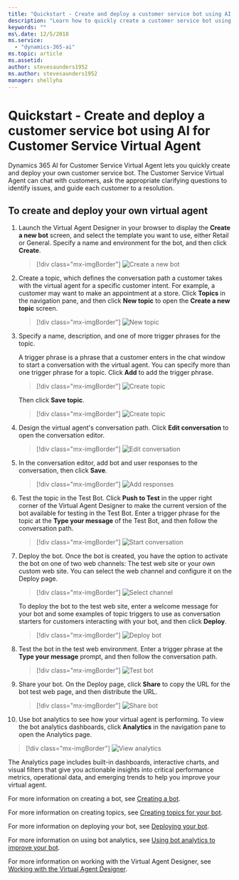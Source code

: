 ```yaml
---
title: "Quickstart - Create and deploy a customer service bot using AI for Customer Service Virtual Agent"
description: "Learn how to quickly create a customer service bot using AI for Customer Service Virtual Agent."
keywords: ""
ms\.date: 12/5/2018
ms.service:
  - "dynamics-365-ai"
ms.topic: article
ms.assetid: 
author: stevesaunders1952
ms.author: stevesaunders1952
manager: shellyha
---
```


# Quickstart - Create and deploy a customer service bot using AI for Customer Service Virtual Agent

Dynamics 365 AI for Customer Service Virtual Agent lets you quickly create and deploy your own customer service bot. The Customer Service Virtual Agent can chat with customers, ask the appropriate clarifying questions to identify issues, and guide each customer to a resolution.

## To create and deploy your own virtual agent

1. Launch the Virtual Agent Designer in your browser to display the **Create a new bot** screen, and select the template you want to use, either Retail or General. Specify a name and environment for the bot, and then click **Create**.

   > [!div class="mx-imgBorder"]
   > ![Create a new bot](media/create-bot-2.PNG)

2. Create a topic, which defines the conversation path a customer takes with the virtual agent for a specific customer intent. For example, a customer may want to make an appointment at a store. Click **Topics** in the navigation pane, and then click **New topic** to open the **Create a new topic** screen.

   > [!div class="mx-imgBorder"]
   > ![New topic](media/create-topic-2.png)

3. Specify a name, description, and one of more trigger phrases for the topic.

    A trigger phrase is a phrase that a customer enters in the chat window to start a conversation with the virtual agent. You can specify more than one trigger phrase for a topic. Click **Add** to add the trigger phrase.

   > [!div class="mx-imgBorder"]
   > ![Create topic](media/create-topic-3-1.png)

    Then click **Save topic**.

   > [!div class="mx-imgBorder"]
   > ![Create topic](media/create-topic-3-2.png)

4. Design the virtual agent's conversation path. Click **Edit conversation** to open the conversation editor.

   > [!div class="mx-imgBorder"]
   > ![Edit conversation](media/create-topic-8-1.png)

5. In the conversation editor, add bot and user responses to the conversation, then click **Save**.

   > [!div class="mx-imgBorder"]
   > ![Add responses](media/quickstart-1.png)

6. Test the topic in the Test Bot. Click **Push to Test** in the upper right corner of the Virtual Agent Designer to make the current version of the bot available for testing in the Test Bot. Enter a trigger phrase for the topic at the **Type your message** of the Test Bot, and then follow the conversation path.

   > [!div class="mx-imgBorder"]
   > ![Start conversation](media/create-topic-21.png)

7. Deploy the bot. Once the bot is created, you have the option to activate the bot on one of two web channels: The test web site or your own custom web site.  You can select the web channel and configure it on the Deploy page.

   > [!div class="mx-imgBorder"]
   > ![Select channel](media/create-topic-21-1.png)

    To deploy the bot to the test web site, enter a welcome message for your bot and some examples of topic triggers to use as conversation starters for customers interacting with your bot, and then click **Deploy**.

   > [!div class="mx-imgBorder"]
   > ![Deploy bot](media/deploy-bot-2.png)

8. Test the bot in the test web environment. Enter a trigger phrase at the **Type your message** prompt, and then follow the conversation path.

   > [!div class="mx-imgBorder"]
   > ![Test bot](media/deploy-bot-4.png)

9. Share your bot. On the Deploy page, click **Share** to copy the URL for the bot test web page, and then distribute the URL.

   > [!div class="mx-imgBorder"]
   > ![Share bot](media/deploy-bot-5.png)

10. Use bot analytics to see how your virtual agent is performing. To view the bot analytics dashboards, click **Analytics** in the navigation pane to open the Analytics page.

   > [!div class="mx-imgBorder"]
   > ![View analytics](media/quickstart-2.png)

The Analytics page includes built-in dashboards, interactive charts, and visual filters that give you actionable insights into critical performance metrics, operational data, and emerging trends to help you improve your virtual agent.

For more information on creating a bot, see [Creating a bot](getting-started-create-bot.md).

For more information on creating topics, see [Creating topics for your bot](getting-started-create-topics.md).

For more information on deploying your bot, see [Deploying your bot](getting-started-deploy.md).

For more information on using bot analytics, see [Using bot analytics to improve your bot](getting-started-analytics.md).

For more information on working with the Virtual Agent Designer, see [Working with the Virtual Agent Designer](getting-started-bot-designer.md).